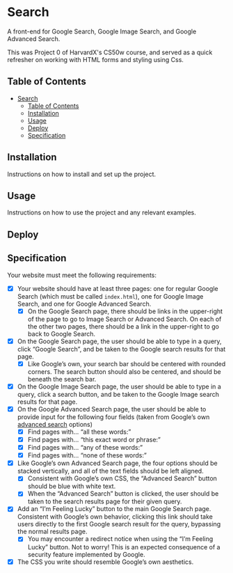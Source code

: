 # Search

A front-end for Google Search, Google Image Search, and Google Advanced Search.

This was Project 0 of HarvardX's CS50w course, and served as a quick refresher on working with HTML forms and styling using Css.

## Table of Contents

- [Search](#search)
  - [Table of Contents](#table-of-contents)
  - [Installation](#installation)
  - [Usage](#usage)
  - [Deploy](#deploy)
  - [Specification](#specification)

## Installation

Instructions on how to install and set up the project.

## Usage

Instructions on how to use the project and any relevant examples.

## Deploy


## Specification

Your website must meet the following requirements:

- [x]  Your website should have at least three pages: one for regular Google Search (which must be called  `index.html`), one for Google Image Search, and one for Google Advanced Search.
    - [x]  On the Google Search page, there should be links in the upper-right of the page to go to Image Search or Advanced Search. On each of the other two pages, there should be a link in the upper-right to go back to Google Search.
- [x]   On the Google Search page, the user should be able to type in a query, click “Google Search”, and be taken to the Google search results for that page.
    - [x]  Like Google’s own, your search bar should be centered with rounded corners. The search button should also be centered, and should be beneath the search bar.
- [x]   On the Google Image Search page, the user should be able to type in a query, click a search button, and be taken to the Google Image search results for that page.
- [x]   On the Google Advanced Search page, the user should be able to provide input for the following four fields (taken from Google’s own  [advanced search](https://www.google.com/advanced_search)  options)
    - [x]  Find pages with… “all these words:”
    - [x] Find pages with… “this exact word or phrase:”
    - [x]  Find pages with… “any of these words:”
    - [x]  Find pages with… “none of these words:”
- [x]  Like Google’s own Advanced Search page, the four options should be stacked vertically, and all of the text fields should be left aligned.
    - [x]   Consistent with Google’s own CSS, the “Advanced Search” button should be blue with white text.
    - [x]  When the “Advanced Search” button is clicked, the user should be taken to the search results page for their given query.
- [x]  Add an “I’m Feeling Lucky” button to the main Google Search page. Consistent with Google’s own behavior, clicking this link should take users directly to the first Google search result for the query, bypassing the normal results page.
    - [x]  You may encounter a redirect notice when using the “I’m Feeling Lucky” button. Not to worry! This is an expected consequence of a security feature implemented by Google.
- [x]  The CSS you write should resemble Google’s own aesthetics.
